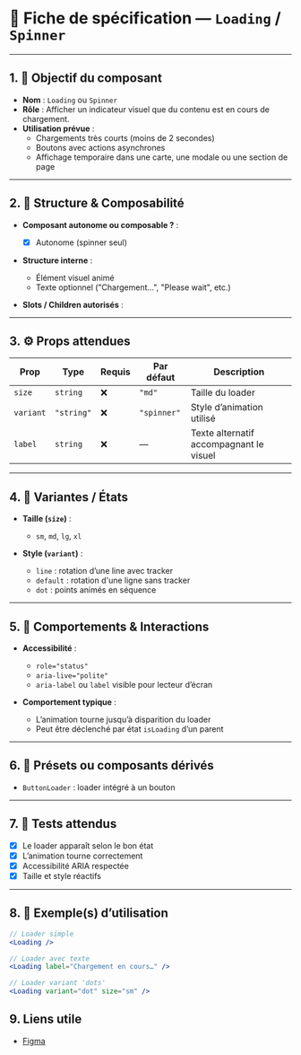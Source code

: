 # 📄 Fiche de spécification — `Loading` / `Spinner`

---

## 1. 🔎 Objectif du composant

- **Nom** : `Loading` ou `Spinner`
- **Rôle** : Afficher un indicateur visuel que du contenu est en cours de chargement.
- **Utilisation prévue** :
    - Chargements très courts (moins de 2 secondes)
    - Boutons avec actions asynchrones
    - Affichage temporaire dans une carte, une modale ou une section de page

---

## 2. 🧱 Structure & Composabilité

- **Composant autonome ou composable ?** :
    - [x] Autonome (spinner seul)

- **Structure interne** :
    - Élément visuel animé 
    - Texte optionnel ("Chargement…", "Please wait", etc.)

- **Slots / Children autorisés** :

---

## 3. ⚙️ Props attendues

| Prop         | Type                                 | Requis | Par défaut   | Description                                       |
|--------------|--------------------------------------|--------|--------------|---------------------------------------------------|
| `size`       | `string`                             | ❌     | `"md"`       | Taille du loader                                 |
| `variant`    | `"string"`                           | ❌     | `"spinner"`  | Style d’animation utilisé                        |
| `label`      | `string`                             | ❌     | —            | Texte alternatif accompagnant le visuel          |

---

## 4. 🎨 Variantes / États

- **Taille (`size`)** :
    -  `sm`, `md`, `lg`, `xl`
  
- **Style (`variant`)** :
    - `line` : rotation d’une line avec tracker
    - `default` : rotation d'une ligne sans tracker
    - `dot` : points animés en séquence

---

## 5. 🧪 Comportements & Interactions

- **Accessibilité** :
    - `role="status"`
    - `aria-live="polite"`
    - `aria-label` ou `label` visible pour lecteur d’écran

- **Comportement typique** :
    - L’animation tourne jusqu’à disparition du loader
    - Peut être déclenché par état `isLoading` d’un parent

---

## 6. 🧩 Présets ou composants dérivés

- `ButtonLoader` : loader intégré à un bouton

---

## 7. 🧪 Tests attendus

- [x] Le loader apparaît selon le bon état
- [x] L’animation tourne correctement
- [x] Accessibilité ARIA respectée
- [x] Taille et style réactifs

---

## 8. 📐 Exemple(s) d’utilisation

```jsx
// Loader simple
<Loading />

// Loader avec texte
<Loading label="Chargement en cours…" />

// Loader variant 'dots'
<Loading variant="dot" size="sm" />
```

## 9. Liens utile
- [Figma](https://www.figma.com/design/BE2sfEyiN6lmoEw5l9kXY4/Design-system-V.2?node-id=1172-32&p=f&m=dev)